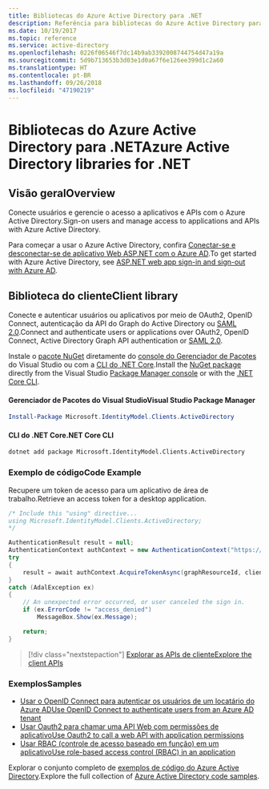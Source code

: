 ```yaml
---
title: Bibliotecas do Azure Active Directory para .NET
description: Referência para bibliotecas do Azure Active Directory para .NET
ms.date: 10/19/2017
ms.topic: reference
ms.service: active-directory
ms.openlocfilehash: 0226f06546f7dc14b9ab3392008744754d47a19a
ms.sourcegitcommit: 5d9b713653b3d03e1d0a67f6e126ee399d1c2a60
ms.translationtype: HT
ms.contentlocale: pt-BR
ms.lasthandoff: 09/26/2018
ms.locfileid: "47190219"
---
```

# <a name="azure-active-directory-libraries-for-net"></a><span data-ttu-id="74c32-103">Bibliotecas do Azure Active Directory para .NET</span><span class="sxs-lookup"><span data-stu-id="74c32-103">Azure Active Directory libraries for .NET</span></span>

## <a name="overview"></a><span data-ttu-id="74c32-104">Visão geral</span><span class="sxs-lookup"><span data-stu-id="74c32-104">Overview</span></span>

<span data-ttu-id="74c32-105">Conecte usuários e gerencie o acesso a aplicativos e APIs com o Azure Active Directory.</span><span class="sxs-lookup"><span data-stu-id="74c32-105">Sign-on users and manage access to applications and APIs with Azure Active Directory.</span></span>

<span data-ttu-id="74c32-106">Para começar a usar o Azure Active Directory, confira [Conectar-se e desconectar-se de aplicativo Web ASP.NET com o Azure AD](/azure/active-directory/develop/active-directory-devquickstarts-webapp-dotnet).</span><span class="sxs-lookup"><span data-stu-id="74c32-106">To get started with Azure Active Directory, see [ASP.NET web app sign-in and sign-out with Azure AD](/azure/active-directory/develop/active-directory-devquickstarts-webapp-dotnet).</span></span>

## <a name="client-library"></a><span data-ttu-id="74c32-107">Biblioteca do cliente</span><span class="sxs-lookup"><span data-stu-id="74c32-107">Client library</span></span>

<span data-ttu-id="74c32-108">Conecte e autenticar usuários ou aplicativos por meio de OAuth2, OpenID Connect, autenticação da API do Graph do Active Directory ou [SAML 2.0](https://docs.microsoft.com/azure/active-directory/develop/active-directory-saml-protocol-reference).</span><span class="sxs-lookup"><span data-stu-id="74c32-108">Connect and authenticate users or applications over OAuth2, OpenID Connect, Active Directory Graph API authentication or [SAML 2.0](https://docs.microsoft.com/azure/active-directory/develop/active-directory-saml-protocol-reference).</span></span>

<span data-ttu-id="74c32-109">Instale o [pacote NuGet](https://www.nuget.org/packages/Microsoft.Azure.Management.AppService.Fluent) diretamente do [console do Gerenciador de Pacotes][PackageManager] do Visual Studio ou com a [CLI do .NET Core][DotNetCLI].</span><span class="sxs-lookup"><span data-stu-id="74c32-109">Install the [NuGet package](https://www.nuget.org/packages/Microsoft.Azure.Management.AppService.Fluent) directly from the Visual Studio [Package Manager console][PackageManager] or with the [.NET Core CLI][DotNetCLI].</span></span>

#### <a name="visual-studio-package-manager"></a><span data-ttu-id="74c32-110">Gerenciador de Pacotes do Visual Studio</span><span class="sxs-lookup"><span data-stu-id="74c32-110">Visual Studio Package Manager</span></span>

```powershell
Install-Package Microsoft.IdentityModel.Clients.ActiveDirectory
```

#### <a name="net-core-cli"></a><span data-ttu-id="74c32-111">CLI do .NET Core</span><span class="sxs-lookup"><span data-stu-id="74c32-111">.NET Core CLI</span></span>

```bash
dotnet add package Microsoft.IdentityModel.Clients.ActiveDirectory
```

### <a name="code-example"></a><span data-ttu-id="74c32-112">Exemplo de código</span><span class="sxs-lookup"><span data-stu-id="74c32-112">Code Example</span></span>

<span data-ttu-id="74c32-113">Recupere um token de acesso para um aplicativo de área de trabalho.</span><span class="sxs-lookup"><span data-stu-id="74c32-113">Retrieve an access token for a desktop application.</span></span>

```csharp
/* Include this "using" directive...
using Microsoft.IdentityModel.Clients.ActiveDirectory;
*/

AuthenticationResult result = null;
AuthenticationContext authContext = new AuthenticationContext("https://someauthority.com");
try
{
    result = await authContext.AcquireTokenAsync(graphResourceId, clientId, redirectUri, new PlatformParameters(PromptBehavior.Auto));
}
catch (AdalException ex)
{
    // An unexpected error occurred, or user canceled the sign in.
    if (ex.ErrorCode != "access_denied")
        MessageBox.Show(ex.Message);

    return;
}
```

> [!div class="nextstepaction"]
> [<span data-ttu-id="74c32-114">Explorar as APIs de cliente</span><span class="sxs-lookup"><span data-stu-id="74c32-114">Explore the client APIs</span></span>](/dotnet/api/overview/azure/activedirectory/client)

### <a name="samples"></a><span data-ttu-id="74c32-115">Exemplos</span><span class="sxs-lookup"><span data-stu-id="74c32-115">Samples</span></span>

* [<span data-ttu-id="74c32-116">Usar o OpenID Connect para autenticar os usuários de um locatário do Azure AD</span><span class="sxs-lookup"><span data-stu-id="74c32-116">Use OpenID Connect to authenticate users from an Azure AD tenant</span></span>](https://github.com/Azure-Samples/active-directory-dotnet-webapp-openidconnect)
* [<span data-ttu-id="74c32-117">Usar Oauth2 para chamar uma API Web com permissões de aplicativo</span><span class="sxs-lookup"><span data-stu-id="74c32-117">Use Oauth2 to call a web API with application permissions</span></span>](https://github.com/Azure-Samples/active-directory-dotnet-webapp-webapi-oauth2-appidentity)
* [<span data-ttu-id="74c32-118">Usar RBAC (controle de acesso baseado em função) em um aplicativo</span><span class="sxs-lookup"><span data-stu-id="74c32-118">Use role-based access control (RBAC) in an application</span></span>](https://github.com/Azure-Samples/active-directory-dotnet-webapp-roleclaims)

<span data-ttu-id="74c32-119">Explorar o conjunto completo de [exemplos de código do Azure Active Directory](/azure/active-directory/develop/active-directory-code-samples).</span><span class="sxs-lookup"><span data-stu-id="74c32-119">Explore the full collection of [Azure Active Directory code samples](/azure/active-directory/develop/active-directory-code-samples).</span></span>

[PackageManager]: https://docs.microsoft.com/nuget/tools/package-manager-console
[DotNetCLI]: https://docs.microsoft.com/dotnet/core/tools/dotnet-add-package
